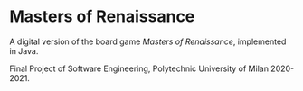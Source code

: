 # Masters of Renaissance
A digital version of the board game *Masters of Renaissance*, implemented in Java.

Final Project of Software Engineering, Polytechnic University of Milan 2020-2021.
